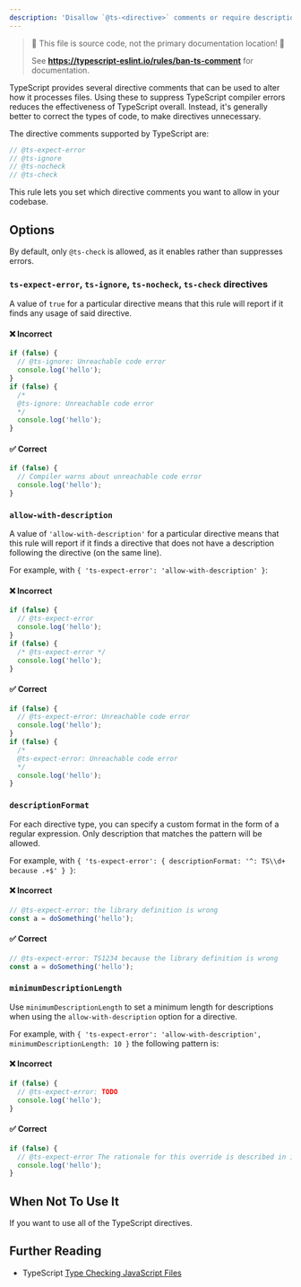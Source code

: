 ```yaml
---
description: 'Disallow `@ts-<directive>` comments or require descriptions after directives.'
---
```


> 🛑 This file is source code, not the primary documentation location! 🛑
>
> See **https://typescript-eslint.io/rules/ban-ts-comment** for documentation.

TypeScript provides several directive comments that can be used to alter how it processes files.
Using these to suppress TypeScript compiler errors reduces the effectiveness of TypeScript overall.
Instead, it's generally better to correct the types of code, to make directives unnecessary.

The directive comments supported by TypeScript are:

```ts
// @ts-expect-error
// @ts-ignore
// @ts-nocheck
// @ts-check
```

This rule lets you set which directive comments you want to allow in your codebase.

## Options

By default, only `@ts-check` is allowed, as it enables rather than suppresses errors.

### `ts-expect-error`, `ts-ignore`, `ts-nocheck`, `ts-check` directives

A value of `true` for a particular directive means that this rule will report if it finds any usage of said directive.

<!--tabs-->

#### ❌ Incorrect

```ts
if (false) {
  // @ts-ignore: Unreachable code error
  console.log('hello');
}
if (false) {
  /*
  @ts-ignore: Unreachable code error
  */
  console.log('hello');
}
```

#### ✅ Correct

```ts
if (false) {
  // Compiler warns about unreachable code error
  console.log('hello');
}
```

### `allow-with-description`

A value of `'allow-with-description'` for a particular directive means that this rule will report if it finds a directive that does not have a description following the directive (on the same line).

For example, with `{ 'ts-expect-error': 'allow-with-description' }`:

<!--tabs-->

#### ❌ Incorrect

```ts
if (false) {
  // @ts-expect-error
  console.log('hello');
}
if (false) {
  /* @ts-expect-error */
  console.log('hello');
}
```

#### ✅ Correct

```ts
if (false) {
  // @ts-expect-error: Unreachable code error
  console.log('hello');
}
if (false) {
  /*
  @ts-expect-error: Unreachable code error
  */
  console.log('hello');
}
```

### `descriptionFormat`

For each directive type, you can specify a custom format in the form of a regular expression. Only description that matches the pattern will be allowed.

For example, with `{ 'ts-expect-error': { descriptionFormat: '^: TS\\d+ because .+$' } }`:

<!--tabs-->

#### ❌ Incorrect

```ts
// @ts-expect-error: the library definition is wrong
const a = doSomething('hello');
```

#### ✅ Correct

```ts
// @ts-expect-error: TS1234 because the library definition is wrong
const a = doSomething('hello');
```

### `minimumDescriptionLength`

Use `minimumDescriptionLength` to set a minimum length for descriptions when using the `allow-with-description` option for a directive.

For example, with `{ 'ts-expect-error': 'allow-with-description', minimumDescriptionLength: 10 }` the following pattern is:

<!--tabs-->

#### ❌ Incorrect

```ts
if (false) {
  // @ts-expect-error: TODO
  console.log('hello');
}
```

#### ✅ Correct

```ts
if (false) {
  // @ts-expect-error The rationale for this override is described in issue #1337 on GitLab
  console.log('hello');
}
```

## When Not To Use It

If you want to use all of the TypeScript directives.

## Further Reading

- TypeScript [Type Checking JavaScript Files](https://www.typescriptlang.org/docs/handbook/type-checking-javascript-files.html)
